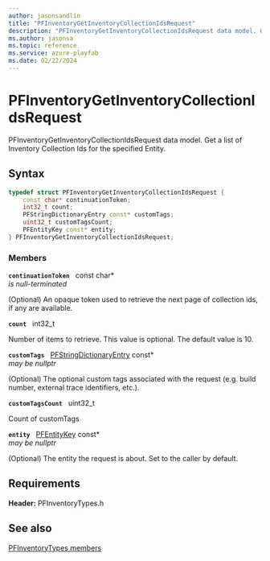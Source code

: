 ```yaml
---
author: jasonsandlin
title: "PFInventoryGetInventoryCollectionIdsRequest"
description: "PFInventoryGetInventoryCollectionIdsRequest data model. Get a list of Inventory Collection Ids for the specified Entity."
ms.author: jasonsa
ms.topic: reference
ms.service: azure-playfab
ms.date: 02/22/2024
---
```


# PFInventoryGetInventoryCollectionIdsRequest  

PFInventoryGetInventoryCollectionIdsRequest data model. Get a list of Inventory Collection Ids for the specified Entity.  

## Syntax  
  
```cpp
typedef struct PFInventoryGetInventoryCollectionIdsRequest {  
    const char* continuationToken;  
    int32_t count;  
    PFStringDictionaryEntry const* customTags;  
    uint32_t customTagsCount;  
    PFEntityKey const* entity;  
} PFInventoryGetInventoryCollectionIdsRequest;  
```
  
### Members  
  
**`continuationToken`** &nbsp; const char*  
*is null-terminated*  
  
(Optional) An opaque token used to retrieve the next page of collection ids, if any are available.
  
**`count`** &nbsp; int32_t  
  
Number of items to retrieve. This value is optional. The default value is 10.
  
**`customTags`** &nbsp; [PFStringDictionaryEntry](../../pftypes/structs/pfstringdictionaryentry.md) const*  
*may be nullptr*  
  
(Optional) The optional custom tags associated with the request (e.g. build number, external trace identifiers, etc.).
  
**`customTagsCount`** &nbsp; uint32_t  
  
Count of customTags
  
**`entity`** &nbsp; [PFEntityKey](../../pftypes/structs/pfentitykey-c.md) const*  
*may be nullptr*  
  
(Optional) The entity the request is about. Set to the caller by default.
  
  
## Requirements  
  
**Header:** PFInventoryTypes.h
  
## See also  
[PFInventoryTypes members](../pfinventorytypes_members.md)  

  
  

